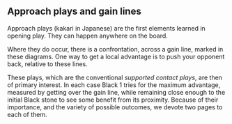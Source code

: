 ## Approach plays and gain lines

Approach plays (kakari in Japanese) are the first elements learned in opening play. They can happen anywhere on the board.

<!-- fig. 5.1.1 -->
<!-- fig. 5.1.2 -->
Where they do occur, there is a confrontation, across a gain line, marked in these diagrams. One way to get a local advantage is to push your opponent back, relative to these lines.

<!-- fig. 5.1.3 -->
<!-- fig. 5.1.4 -->
These plays, which are the conventional _supported contact plays_, are then of primary interest. In each case Black 1 tries for the maximum advantage, measured by getting over the gain line, while remaining close enough to the initial Black stone to see some benefit from its proximity. Because of their importance, and the variety of possible outcomes, we devote two pages to each of them.